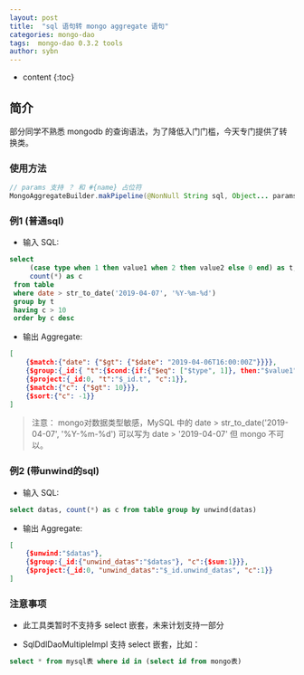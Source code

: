 ```yaml
---
layout: post
title:  "sql 语句转 mongo aggregate 语句"
categories: mongo-dao
tags:  mongo-dao 0.3.2 tools
author: sybn
---
```


* content
{:toc}

## 简介

部分同学不熟悉 mongodb 的查询语法，为了降低入门门槛，今天专门提供了转换类。





### 使用方法
```java
// params 支持 ？ 和 #{name} 占位符
MongoAggregateBuilder.makPipeline(@NonNull String sql, Object... params)
```

### 例1 (普通sql)

* 输入 SQL: 

```sql
select
	 (case type when 1 then value1 when 2 then value2 else 0 end) as t,
	 count(*) as c
 from table
 where date > str_to_date('2019-04-07', '%Y-%m-%d')
 group by t
 having c > 10
 order by c desc
 ```

* 输出 Aggregate: 

```json
[
    {$match:{"date": {"$gt": {"$date": "2019-04-06T16:00:00Z"}}}},
    {$group:{_id:{ "t":{$cond:{if:{"$eq": ["$type", 1]}, then:"$value1", else:{$cond:{if:{"$eq": ["$type", 2]}, then:"$value2", else:0}}}}}, "c":{$sum:1}}},
    {$project:{_id:0, "t":"$_id.t", "c":1}},
    {$match:{"c": {"$gt": 10}}},
    {$sort:{"c": -1}}
]
```

> 注意： mongo对数据类型敏感，MySQL 中的 date > str_to_date('2019-04-07', '%Y-%m-%d') 可以写为 date > '2019-04-07' 但 mongo 不可以。

### 例2 (带unwind的sql)

* 输入 SQL: 

```sql
select datas, count(*) as c from table group by unwind(datas)
 ```

* 输出 Aggregate: 

```json
[
    {$unwind:"$datas"},
    {$group:{_id:{"unwind_datas":"$datas"}, "c":{$sum:1}}},
    {$project:{_id:0, "unwind_datas":"$_id.unwind_datas", "c":1}}
]
```

### 注意事项 

* 此工具类暂时不支持多 select 嵌套，未来计划支持一部分

* SqlDdlDaoMultipleImpl 支持 select 嵌套，比如：

```sql
select * from mysql表 where id in (select id from mongo表)
```

